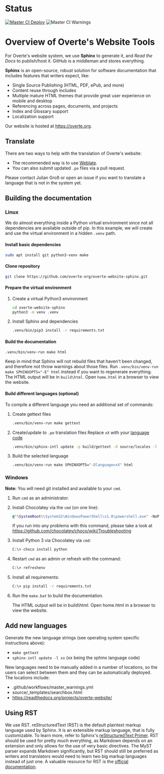 # Status

[![Master CI Deploy](https://readthedocs.org/projects/overte-website/badge/?version=latest)](http://overte.org/en/latest/?badge=latest) ![Master CI Warnings](https://github.com/overte-org/overte-website-sphinx/actions/workflows/master_warnings.yml/badge.svg)


# Overview of Overte's Website Tools

For Overte's website system, we use **Sphinx** to generate it, and *Read the Docs* to publish/host it. GitHub is a middleman and stores everything.

**Sphinx** is an open-source, robust solution for software documentation that includes features that writers expect, like:

* Single Source Publishing (HTML, PDF, ePub, and more)
* Content reuse through includes
* Multiple mature HTML themes that provide great user experience on mobile and desktop
* Referencing across pages, documents, and projects
* Index and Glossary support
* Localization support

Our website is hosted at https://overte.org.


## Translate

There are two ways to help with the translation of Overte's website:
* The recommended way is to use [Weblate](https://weblate.overte.org/projects/overte/overte-website/).
* You can also submit updated `.po` files via a pull request.

Please contact Julian Groß or open an issue if you want to translate a language that is not in the system yet.


## Building the documentation
### Linux

We do almost everything inside a Python virtual environment since not all dependencies are available outside of pip.
In this example, we will create and use the virtual environment in a hidden `.venv` path.

#### Install basic dependencies

```bash
sudo apt install git python3-venv make
```


#### Clone repository

```bash
git clone https://github.com/overte-org/overte-website-sphinx.git
```


#### Prepare the virtual environment

1. Create a virtual Python3 environment
    ```bash
    cd overte-website-sphinx
    python3 -m venv .venv
    ```

2. Install Sphinx and dependencies
    ```bash
    .venv/bin/pip3 install -r requirements.txt
    ```


#### Build the documentation

```bash
.venv/bin/venv-run make html
```
Keep in mind that Sphinx will not rebuild files that haven't been changed, and therefore not throw warnings about those files.
Run `.venv/bin/venv-run make SPHINXOPTS="-E" html` instead if you want to regenerate everything.
The HTML output will be in `build\html`. Open `home.html` in a browser to view the website.


#### Build different languages (optional)

To compile a different language you need an additional set of commands:
1. Create gettext files
    ```bash
    .venv/bin/venv-run make gettext
    ```

2. Create/update to `.po` translation files
    Replace `xX` with your [language code](https://www.sphinx-doc.org/en/master/usage/configuration.html#confval-language)
    ```bash
    .venv/bin/sphinx-intl update -p build/gettext -d source/locales -l xX
    ```

3. Build the selected language
    ```bash
    .venv/bin/venv-run make SPHINXOPTS="-Dlanguage=xX" html
    ```


### Windows

**Note:** You will need git installed and available to your `cmd`.

1. Run `cmd` as an administrator.
2. Install Chocolatey via the `cmd` (on one line):

    ```bat
    @"%SystemRoot%\System32\WindowsPowerShell\v1.0\powershell.exe" -NoProfile -InputFormat None -ExecutionPolicy Bypass -Command "iex ((New-Object System.Net.WebClient).DownloadString('https://chocolatey.org/install.ps1'))" && SET "PATH=%PATH%;%ALLUSERSPROFILE%\chocolatey\bin"
    ```
    If you run into any problems with this command, please take a look at https://github.com/chocolatey/choco/wiki/Troubleshooting

3. Install Python 3 via Chocolatey via `cmd`:

    ```bat
    C:\> choco install python
    ```

4. Restart `cmd` as an admin or refresh with the command:

    ```bat
    C:\> refreshenv
    ```
5. Install all requirements:

    ```bat
    C:\> pip install -r requirements.txt
    ```

6. Run the `make.bat` to build the documentation.

    The HTML output will be in build\html. Open home.html in a browser to view the website.


## Add new languages

Generate the new language strings (see operating system specific instructions above):
- `make gettext`
- `sphinx-intl update -l xx` (xx being the sphinx language code)

New languages need to be manually added in a number of locations, so the users can select between them and they can be automatically deployed.
The locations include:
- .github/workflows/master_warnings.yml
- source/_templates/searchbox.html
- https://readthedocs.org/projects/overte-website/


## Using RST

We use RST. reStructuredText (RST) is the default plaintext markup language used by Sphinx. It is an extensible markup language, that is fully customizable. To learn more, refer to Sphinx's [reStructuredText Primer](https://www.sphinx-doc.org/en/2.0/usage/restructuredtext/basics.html).
RST should be used for pretty much everything, as Markdown depends on an extension and only allows for the use of very basic directives.
The MyST parser expands Markdown significantly, but RST should still be preferred as writers and translators would need to learn two big markup languages instead of just one.
A valuable resource for RST is the [official documentation](https://docutils.sourceforge.io/docs/ref/rst/restructuredtext.html).
